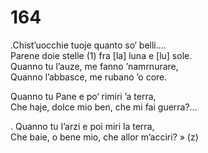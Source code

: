 # 164
  
.Chist’uocchie tuoje quanto so‘ belli....  
Parene doie stelle (1) fra [la] luna e [lu] sole.  
Quanno tu l’auze, me fanno ’namrnurare,  
Quanno l’abbasce, me rubano ’o core.  
  
Quanno tu Pane e po‘ rimiri ’a terra,  
Che haje, dolce mio ben, che mi fai guerra?…  
  
. Quanno tu I’arzi e poi miri la terra,  
Che baie, o bene mio, che allor m’acciri? » (z)  
  

